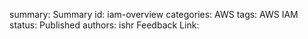 summary: Summary
id: iam-overview
categories: AWS
tags: AWS IAM
status: Published
authors: ishr
Feedback Link: 

